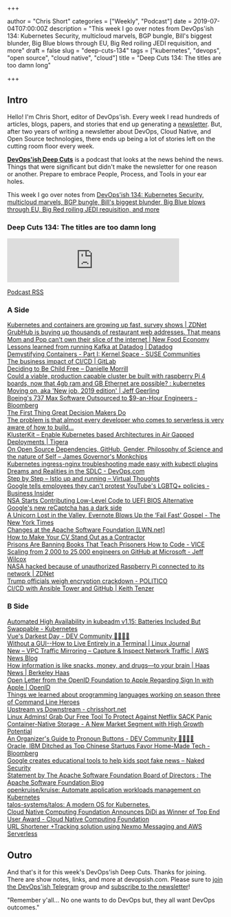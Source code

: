 +++

author = "Chris Short"
categories = ["Weekly", "Podcast"]
date = 2019-07-04T07:00:00Z
description = "This week I go over notes from DevOps'ish 134: Kubernetes Security, multicloud marvels, BGP bungle, Bill's biggest blunder, Big Blue blows through EU, Big Red roiling JEDI requisition, and more"
draft = false
slug = "deep-cuts-134"
tags = ["kubernetes", "devops", "open source", "cloud native", "cloud"]
title = "Deep Cuts 134: The titles are too damn long"

+++

## Intro

Hello! I'm Chris Short, editor of DevOps'ish. Every week I read hundreds of articles, blogs, papers, and stories that end up generating a [newsletter](/). But, after two years of writing a newsletter about DevOps, Cloud Native, and Open Source technologies, there ends up being a lot of stories left on the cutting room floor every week.

[**DevOps'ish Deep Cuts**](/categories/podcast/) is a podcast that looks at the news behind the news. Things that were significant but didn't make the newsletter for one reason or another. Prepare to embrace People, Process, and Tools in your ear holes.

This week I go over notes from [DevOps'ish 134: Kubernetes Security, multicloud marvels, BGP bungle, Bill's biggest blunder, Big Blue blows through EU, Big Red roiling JEDI requisition, and more](/134/)

### Deep Cuts 134: The titles are too damn long

<p><iframe src="https://anchor.fm/devopsish/embed/episodes/134-The-titles-are-too-damn-long-e4hdvl" height="102px" width="400px" frameborder="0" scrolling="no"></iframe></p>

[Podcast RSS](https://anchor.fm/s/c71a050/podcast/rss)

### A Side

[Kubernetes and containers are growing up fast, survey shows | ZDNet](https://www.zdnet.com/article/kubernetes-and-containers-are-growing-up-fast-survey-shows/)  
[GrubHub is buying up thousands of restaurant web addresses. That means Mom and Pop can't own their slice of the internet | New Food Economy](https://newfoodeconomy.org/grubhub-domain-purchases-thousands-shadow-sites/)  
[Lessons learned from running Kafka at Datadog | Datadog](https://www.datadoghq.com/blog/kafka-at-datadog/)  
[Demystifying Containers - Part I: Kernel Space - SUSE Communities](https://www.suse.com/c/demystifying-containers-part-i-kernel-space/)  
[The business impact of CI/CD | GitLab](https://about.gitlab.com/2019/06/21/business-impact-ci-cd/)  
[Deciding to Be Child Free – Danielle Morrill](http://www.daniellemorrill.com/2019/06/deciding-to-be-child-free/)  
[Could a viable, production capable cluster be built with raspberry Pi 4 boards, now that 4gb ram and GB Ethernet are possible? : kubernetes](https://www.reddit.com/r/kubernetes/comments/c4oz03/could_a_viable_production_capable_cluster_be/)  
[Moving on, aka 'New job, 2019 edition' | Jeff Geerling](https://www.jeffgeerling.com/blog/2019/moving-on-aka-new-job-2019-edition)  
[Boeing's 737 Max Software Outsourced to $9-an-Hour Engineers - Bloomberg](https://www.bloomberg.com/news/articles/2019-06-28/boeing-s-737-max-software-outsourced-to-9-an-hour-engineers)  
[The First Thing Great Decision Makers Do](https://hbr.org/2019/06/the-first-thing-great-decision-makers-do)  
[The problem is that almost every developer who comes to serverless is very aware of how to build…](https://medium.com/@PaulDJohnston/the-problem-is-that-almost-every-developer-who-comes-to-serverless-is-very-aware-of-how-to-build-836e3c4b0b81)  
[KlusterKit – Enable Kubernetes based Architectures in Air Gapped Deployments | Tigera](https://www.tigera.io/blog/klusterkit-enable-kubernetes-based-architectures-in-air-gapped-deployments/)  
[On Open Source Dependencies, GitHub, Gender, Philosophy of Science and the nature of Self – James Governor's Monkchips](https://redmonk.com/jgovernor/2019/06/24/on-open-source-dependencies-github-gender-philosophy-of-science-and-the-nature-of-self/)  
[Kubernetes ingress-nginx troubleshooting made easy with kubectl plugins](https://itnext.io/kubernetes-ingress-nginx-troubleshooting-made-easy-with-kubectl-plugins-dbc8fdff35fd)  
[Dreams and Realities in the SDLC - DevOps.com](https://devops.com/dreams-and-realities-in-the-sdlc/)  
[Step by Step – Istio up and running – Virtual Thoughts](https://www.virtualthoughts.co.uk/2019/06/23/step-by-step-istio-up-and-running/)  
[Google tells employees they can't protest YouTube's LGBTQ+ policies - Business Insider](https://www.businessinsider.com/google-warns-employees-about-protesting-youtubes-lgbtq-policies-2019-6)  
[NSA Starts Contributing Low-Level Code to UEFI BIOS Alternative](https://www.tomshardware.com/news/nsa-contributes-low-level-stm-coreboot,39704.html)  
[Google's new reCaptcha has a dark side](https://www.fastcompany.com/90369697/googles-new-recaptcha-has-a-dark-side)  
[A Unicorn Lost in the Valley, Evernote Blows Up the ‘Fail Fast' Gospel - The New York Times](https://www.nytimes.com/2019/06/28/business/evernote-what-happened.html)  
[Changes at the Apache Software Foundation [LWN.net]](https://lwn.net/Articles/791973/)  
[How to Make Your CV Stand Out as a Contractor](https://www.thirdrepublic.com/blog/cv-stand-out-contractor)  
[Prisons Are Banning Books That Teach Prisoners How to Code - VICE](https://www.vice.com/en_us/article/xwnkj3/prisons-are-banning-books-that-teach-prisoners-how-to-code)  
[Scaling from 2,000 to 25,000 engineers on GitHub at Microsoft - Jeff Wilcox](https://jeffwilcox.blog/2019/06/scaling-25k/)  
[NASA hacked because of unauthorized Raspberry Pi connected to its network | ZDNet](https://www.zdnet.com/article/nasa-hacked-because-of-unauthorized-raspberry-pi-connected-to-its-network/)  
[Trump officials weigh encryption crackdown - POLITICO](https://www.politico.com/story/2019/06/27/trump-officials-weigh-encryption-crackdown-1385306)  
[CI/CD with Ansible Tower and GitHub | Keith Tenzer](https://keithtenzer.com/2019/06/24/ci-cd-with-ansible-tower-and-github/)  

### B Side

[Automated High Availability in kubeadm v1.15: Batteries Included But Swappable - Kubernetes](https://kubernetes.io/blog/2019/06/24/automated-high-availability-in-kubeadm-v1.15-batteries-included-but-swappable/)  
[Vue's Darkest Day - DEV Community 👩‍💻👨‍💻](https://dev.to/danielelkington/vue-s-darkest-day-3fgh)  
[Without a GUI--How to Live Entirely in a Terminal | Linux Journal](https://www.linuxjournal.com/content/without-gui-how-live-entirely-terminal)  
[New – VPC Traffic Mirroring – Capture & Inspect Network Traffic | AWS News Blog](https://aws.amazon.com/blogs/aws/new-vpc-traffic-mirroring/)  
[How information is like snacks, money, and drugs—to your brain | Haas News | Berkeley Haas](https://newsroom.haas.berkeley.edu/how-information-is-like-snacks-money-and-drugs-to-your-brain/)  
[Open Letter from the OpenID Foundation to Apple Regarding Sign In with Apple | OpenID](https://openid.net/2019/06/27/open-letter-from-the-openid-foundation-to-apple-regarding-sign-in-with-apple/)  
[Things we learned about programming languages working on season three of Command Line Heroes](https://www.redhat.com/en/blog/things-we-learned-about-programming-languages-working-season-three-command-line-heroes)  
[Upstream vs Downstream - chrisshort.net](https://chrisshort.net/upstream-vs-downstream/)  
[Linux Admins! Grab Our Free Tool To Protect Against Netflix SACK Panic](https://www.sentinelone.com/blog/grab-our-free-tool-linux-sack-panic/)  
[Container-Native Storage - A New Market Segment with High Growth Potential](https://www.forbes.com/sites/janakirammsv/2019/06/27/container-native-storage-a-new-market-segment-with-high-growth-potential/#60e5ce1b6a53)  
[An Organizer's Guide to Pronoun Buttons - DEV Community 👩‍💻👨‍💻](https://dev.to/sublimemarch/an-organizers-guide-to-pronoun-buttons-afb)  
[Oracle, IBM Ditched as Top Chinese Startups Favor Home-Made Tech - Bloomberg](https://www.bloomberg.com/news/articles/2019-06-24/china-s-biggest-startups-ditch-oracle-ibm-for-home-made-tech)  
[Google creates educational tools to help kids spot fake news – Naked Security](https://nakedsecurity.sophos.com/2019/06/26/google-launches-educational-tools-to-help-kids-spot-fake-news/)  
[Statement by The Apache Software Foundation Board of Directors : The Apache Software Foundation Blog](https://blogs.apache.org/foundation/entry/statement-by-the-apache-software1)  
[openkruise/kruise: Automate application workloads management on Kubernetes](https://github.com/openkruise/kruise)  
[talos-systems/talos: A modern OS for Kubernetes.](https://github.com/talos-systems/talos)  
[Cloud Native Computing Foundation Announces DiDi as Winner of Top End User Award - Cloud Native Computing Foundation](https://www.cncf.io/announcement/2019/06/24/cloud-native-computing-foundation-announces-didi-as-winner-of-top-end-user-award/)  
[URL Shortener +Tracking solution using Nexmo Messaging and AWS Serverless](https://medium.com/@enrico.portolan/url-shortener-tracking-solution-using-nexmo-messaging-and-aws-serverless-610b499a7f33)  

## Outro

And that's it for this week's DevOps'ish Deep Cuts. Thanks for joining. There are show notes, links, and more at devopsish.com. Please sure to [join the DevOps'ish Telegram](https://t.me/devopsish) group and  [subscribe to the newsletter](https://devopsish.com/subscribe/)!

"Remember y'all... No one wants to do DevOps but, they all want DevOps outcomes."
